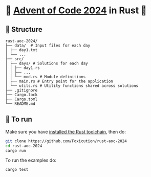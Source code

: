 # 🎄 [Advent of Code 2024](https://adventofcode.com/2024) in Rust 🦀

## 📁 Structure

```
rust-aoc-2024/
├── data/  # Input files for each day
│ ├── day1.txt
│ └── ...
├── src/
│ ├── days/ # Solutions for each day
│ │ ├── day1.rs
│ │ ├── ...
│ │ └── mod.rs # Module definitions
│ ├── main.rs # Entry point for the application
│ └── utils.rs # Utility functions shared across solutions
├── .gitignore
├── Cargo.lock
├── Cargo.toml
└── README.md
```

## 🚀 To run

Make sure you have [installed the Rust toolchain](https://www.rust-lang.org/tools/install), then do:
```bash
git clone https://github.com/Foxicution/rust-aoc-2024
cd rust-aoc-2024
cargo run
```

To run the examples do:
```bash
cargo test
```
